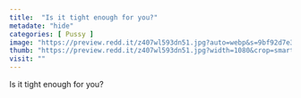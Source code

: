 ```yaml
---
title:  "Is it tight enough for you?"
metadate: "hide"
categories: [ Pussy ]
image: "https://preview.redd.it/z407wl593dn51.jpg?auto=webp&s=9bf92d7e38f741ce4332d6d55e0f712a88834f71"
thumb: "https://preview.redd.it/z407wl593dn51.jpg?width=1080&crop=smart&auto=webp&s=91dbb531fe6a09ff62767386d9cb0a92ca7c22e2"
visit: ""
---
```

Is it tight enough for you?
